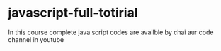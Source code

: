 # javascript-full-totirial
In this course complete java script codes are availble by chai aur code channel in youtube